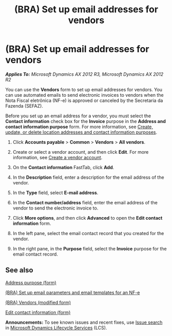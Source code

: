 ﻿---
title: (BRA) Set up email addresses for vendors
TOCTitle: (BRA) Set up email addresses for vendors
ms:assetid: 6347f4ce-7fca-49b3-ad54-a06cf0b7963d
ms:mtpsurl: https://technet.microsoft.com/en-us/library/JJ933520(v=AX.60)
ms:contentKeyID: 50935134
ms.date: 04/18/2014
mtps_version: v=AX.60
f1_keywords:
- email
- BRA
- Brazil
- email addresses
---

# (BRA) Set up email addresses for vendors 


_**Applies To:** Microsoft Dynamics AX 2012 R3, Microsoft Dynamics AX 2012 R2_

You can use the **Vendors** form to set up email addresses for vendors. You can use automated emails to send electronic invoices to vendors when the Nota Fiscal eletrônica (NF-e) is approved or canceled by the Secretaria da Fazenda (SEFAZ).

Before you set up an email address for a vendor, you must select the **Contact information** check box for the **Invoice** purpose in the **Address and contact information purpose** form. For more information, see [Create, update, or delete location addresses and contact information purposes](create-update-or-delete-location-addresses-and-contact-information-purposes.md).

1.  Click **Accounts payable** \> **Common** \> **Vendors** \> **All vendors**.

2.  Create or select a vendor account, and then click **Edit**. For more information, see [Create a vendor account](create-a-vendor-account.md).

3.  On the **Contact information** FastTab, click **Add**.

4.  In the **Description** field, enter a description for the email address of the vendor.

5.  In the **Type** field, select **E-mail address**.

6.  In the **Contact number/address** field, enter the email address of the vendor to send the electronic invoice to.

7.  Click **More options**, and then click **Advanced** to open the **Edit contact information** form.

8.  In the left pane, select the email contact record that you created for the vendor.

9.  In the right pane, in the **Purpose** field, select the **Invoice** purpose for the email contact record.

## See also

[Address purpose (form)](https://technet.microsoft.com/en-us/library/hh242741\(v=ax.60\))

[(BRA) Set up email parameters and email templates for an NF-e](bra-set-up-email-parameters-and-email-templates-for-an-nf-e.md)

[(BRA) Vendors (modified form)](https://technet.microsoft.com/en-us/library/jj933505\(v=ax.60\))

[Edit contact information (form)](https://technet.microsoft.com/en-us/library/hh370700\(v=ax.60\))

  
**Announcements:** To see known issues and recent fixes, use [Issue search](http://go.microsoft.com/fwlink/?linkid=389258) in [Microsoft Dynamics Lifecycle Services](http://go.microsoft.com/fwlink/?linkid=306505) (LCS).

